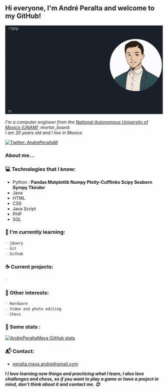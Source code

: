 <h2> Hi everyone, I'm André Peralta and welcome to my GitHub!</h2>

<img src="https://raw.githubusercontent.com/AndrePeraltaMaya/AndrePeraltaMaya/main/imageGif.gif" alt="Welcome!" />

<p><em>I'm a computer engineer from the <a href="https://www.unam.mx/"> National Autonomous University of Mexico (UNAM)</a>  :mortar_board:
<br> I am 20 years old and I live in Mexico </p></em>

[![Twitter: AndrePeraltaM](https://img.shields.io/twitter/follow/AndrePeraltaM?style=social)](https://twitter.com/AndrePeraltaM)

### About me...  


### :computer: Technologies that I know:

- Python : <strong> Pandas
                    Matplotlib 
                    Numpy
                    Plotly-Cufflinks
                    Scipy
                    Seaborn
                    Sympy
                    Tkinder</strong>
- Java
- HTML
- CSS
- Java Script 
- PHP
- SQL




### :closed_book: I'm currently learning:
```javascript
- jQuery
- Git
- Github
```
### :coffee: Current projects:
```javascript
-
```

### :tada: Other interests:
```javascript
- Hardware
- Video and photo editing
- Chess
```
### :floppy_disk: Some stats :
[![AndrePeraltaMaya GitHub stats](https://github-readme-stats.vercel.app/api?username=AndrePeraltaMaya)](https://github.com/AndrePeraltaMaya/github-readme-stats)

### 📬 Contact:

- peralta.maya.andre@gmail.com

<em><b>I I love learning new things and practicing what I learn, I also love challenges and chess, so if you want to play a game or have a project in mind, don't think about it and contact me. :blush: </b></em>


